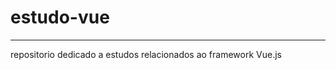 # estudo-vue
_________________________________________________________________________________________________________________________________________________________________________

repositorio dedicado a estudos relacionados ao framework Vue.js
